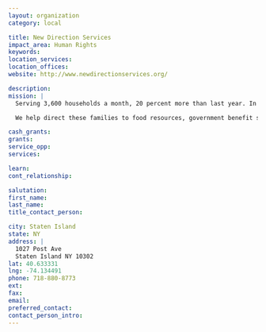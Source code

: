 ```yaml
---
layout: organization
category: local

title: New Direction Services
impact_area: Human Rights
keywords: 
location_services: 
location_offices: 
website: http://www.newdirectionservices.org/

description: 
mission: |
  Serving 3,600 households a month, 20 percent more than last year. In fact, we are seeing many more faces of hungry families from all over the Island including Mid-Island and South Shore who have lost jobs, become disabled, and have no means of paying rent.

  We help direct these families to food resources, government benefit screening, job training, and referrals. We also promote wellness through workshops addressing issues such as cholesterol awareness, heart disease, and women's and men's health. We conduct cooking classes for children and we focus and helping to promote literacy and education through book distribution, storytelling, art exhibits, encouraging kids to attend educational programs such as basic astronomy, reading, writing and math at local institutions. We show families the importance of cultural exposure by conducting art shows and art exhibits at museums and much more.

cash_grants: 
grants: 
service_opp: 
services: 

learn: 
cont_relationship: 

salutation: 
first_name: 
last_name: 
title_contact_person: 

city: Staten Island
state: NY
address: |
  1027 Post Ave  
  Staten Island NY 10302
lat: 40.633331
lng: -74.134491
phone: 718-880-8773
ext: 
fax: 
email: 
preferred_contact: 
contact_person_intro: 
---
```

